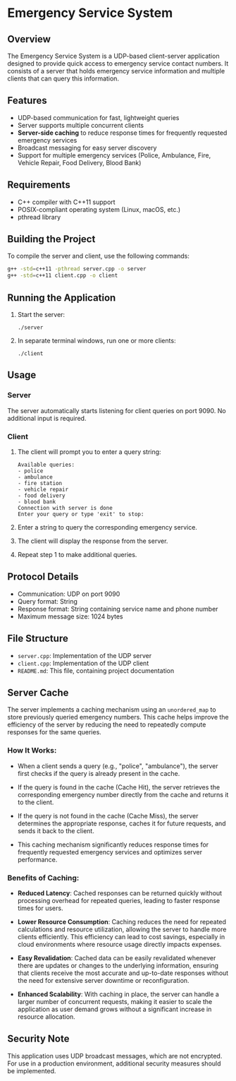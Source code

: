 # Emergency Service System

## Overview

The Emergency Service System is a UDP-based client-server application designed to provide quick access to emergency service contact numbers. It consists of a server that holds emergency service information and multiple clients that can query this information.

## Features

- UDP-based communication for fast, lightweight queries
- Server supports multiple concurrent clients
- **Server-side caching** to reduce response times for frequently requested emergency services
- Broadcast messaging for easy server discovery
- Support for multiple emergency services (Police, Ambulance, Fire, Vehicle Repair, Food Delivery, Blood Bank)

## Requirements

- C++ compiler with C++11 support
- POSIX-compliant operating system (Linux, macOS, etc.)
- pthread library

## Building the Project

To compile the server and client, use the following commands:

```bash
g++ -std=c++11 -pthread server.cpp -o server
g++ -std=c++11 client.cpp -o client
```

## Running the Application

1. Start the server:

   ```
   ./server
   ```

2. In separate terminal windows, run one or more clients:
   ```
   ./client
   ```

## Usage

### Server

The server automatically starts listening for client queries on port 9090. No additional input is required.

### Client

1. The client will prompt you to enter a query string:

   ```
   Available queries:
   - police
   - ambulance
   - fire station
   - vehicle repair
   - food delivery
   - blood bank
   Connection with server is done
   Enter your query or type 'exit' to stop:
   ```

2. Enter a string to query the corresponding emergency service.

3. The client will display the response from the server.

4. Repeat step 1 to make additional queries.

## Protocol Details

- Communication: UDP on port 9090
- Query format: String
- Response format: String containing service name and phone number
- Maximum message size: 1024 bytes

## File Structure

- `server.cpp`: Implementation of the UDP server
- `client.cpp`: Implementation of the UDP client
- `README.md`: This file, containing project documentation

## Server Cache

The server implements a caching mechanism using an `unordered_map` to store previously queried emergency numbers. This cache helps improve the efficiency of the server by reducing the need to repeatedly compute responses for the same queries.

### How It Works:

- When a client sends a query (e.g., "police", "ambulance"), the server first checks if the query is already present in the cache.

- If the query is found in the cache (Cache Hit), the server retrieves the corresponding emergency number directly from the cache and returns it to the client.

- If the query is not found in the cache (Cache Miss), the server determines the appropriate response, caches it for future requests, and sends it back to the client.

- This caching mechanism significantly reduces response times for frequently requested emergency services and optimizes server performance.

### Benefits of Caching:

- **Reduced Latency**: Cached responses can be returned quickly without processing overhead for repeated queries, leading to faster response times for users.

- **Lower Resource Consumption**: Caching reduces the need for repeated calculations and resource utilization, allowing the server to handle more clients efficiently. This efficiency can lead to cost savings, especially in cloud environments where resource usage directly impacts expenses.

- **Easy Revalidation**: Cached data can be easily revalidated whenever there are updates or changes to the underlying information, ensuring that clients receive the most accurate and up-to-date responses without the need for extensive server downtime or reconfiguration.

- **Enhanced Scalability**: With caching in place, the server can handle a larger number of concurrent requests, making it easier to scale the application as user demand grows without a significant increase in resource allocation.

## Security Note

This application uses UDP broadcast messages, which are not encrypted. For use in a production environment, additional security measures should be implemented.
